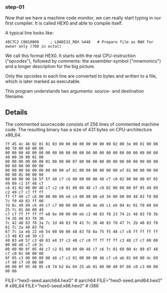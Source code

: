 ### step-01

Now that we have a machine code monitor, we can
really start typing in our first compiler. It is
called HEX0 and able to compile itself.

A typical line looks like:

```
48C7C2 C0010000     ; LOADI32_RDX %448   # Prepare file as RWX for owner only (700 in octal)
```

We call this format HEX0.
It starts with the real CPU-instruction ("opcodes"),
followed by comments: the assembler-symbol ("mnemonics")
and a longer description for the big picture.

Only the opcodes in each line are converted to bytes
and written to a file, which is later marked as executable.

This program understands two arguments:
source- and destination filename.

## Details

The commented sourcecode consists of 256 lines of commented
machine code. The resulting binary has a size of 431 bytes
on CPU-architecture x86_64.

```
7f 45 4c 46 02 01 01 03 00 00 00 00 00 00 00 00 02 00 3e 00 01 00 00 00 78 00 60 00 00 
00 00 00 40 00 00 00 00 00 00 00 00 00 00 00 00 00 00 00 00 00 00 00 40 00 38 00 01 00 
00 00 00 00 00 00 01 00 00 00 07 00 00 00 00 00 00 00 00 00 00 00 00 00 60 00 00 00 00 
00 00 00 60 00 00 00 00 00 af 01 00 00 00 00 00 00 af 01 00 00 00 00 00 00 01 00 00 00 
00 00 00 00 58 5f 5f 48 c7 c6 00 00 00 00 48 c7 c0 02 00 00 00 0f 05 49 89 c1 5f 48 c7 
c6 41 02 00 00 48 c7 c2 c0 01 00 00 48 c7 c0 02 00 00 00 0f 05 49 89 c2 49 c7 c7 ff ff 
ff ff 49 c7 c6 00 00 00 00 e8 c4 00 00 00 e8 34 00 00 00 48 83 f8 00 7c f0 49 83 ff 00 
7d 0c 49 89 c6 49 c7 c7 00 00 00 00 eb de 49 c1 e6 04 4c 01 f0 88 04 25 7c 01 60 00 49 
c7 c7 ff ff ff ff e8 6e 00 00 00 eb c2 48 83 f8 23 74 2c 48 83 f8 3b 74 26 48 83 f8 30 
7c 42 48 83 f8 3a 7c 2d 48 83 f8 41 7c 36 48 83 f8 47 7c 2b 48 83 f8 61 7c 2a 48 83 f8 
67 7c 1a eb 22 e8 54 00 00 00 48 83 f8 0a 75 f5 48 c7 c0 ff ff ff ff c3 48 83 e8 30 c3 
48 83 e8 57 c3 48 83 e8 37 c3 48 c7 c0 ff ff ff ff c3 48 c7 c7 00 00 00 00 48 c7 c0 3c 
00 00 00 0f 05 48 c7 c2 01 00 00 00 48 c7 c6 7c 01 60 00 4c 89 d7 48 c7 c0 01 00 00 00 
0f 05 c3 00 00 00 00 48 c7 c2 01 00 00 00 48 c7 c6 ab 01 60 00 4c 89 cf 48 c7 c0 00 00 
00 00 0f 05 48 85 c0 74 b2 8a 04 25 ab 01 60 00 48 0f b6 c0 c3 00 00 00 00
```

FILE="hex0-seed.aarch64.hex0"	# aarch64
FILE="hex0-seed.amd64.hex0"	# x86_64
FILE="hex0-seed.x86.hex0"	# i386

